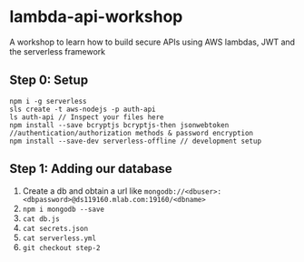 # lambda-api-workshop
A workshop to learn how to build secure APIs using AWS lambdas, JWT and the serverless framework

## Step 0: Setup

```
npm i -g serverless
sls create -t aws-nodejs -p auth-api
ls auth-api // Inspect your files here
npm install --save bcryptjs bcryptjs-then jsonwebtoken //authentication/authorization methods & password encryption
npm install --save-dev serverless-offline // development setup
```

## Step 1: Adding our database

1. Create a db and obtain a url like `mongodb://<dbuser>:<dbpassword>@ds119160.mlab.com:19160/<dbname>`
2. `npm i mongodb --save`
3. `cat db.js`
4. `cat secrets.json`
5. `cat serverless.yml`
6. `git checkout step-2`
